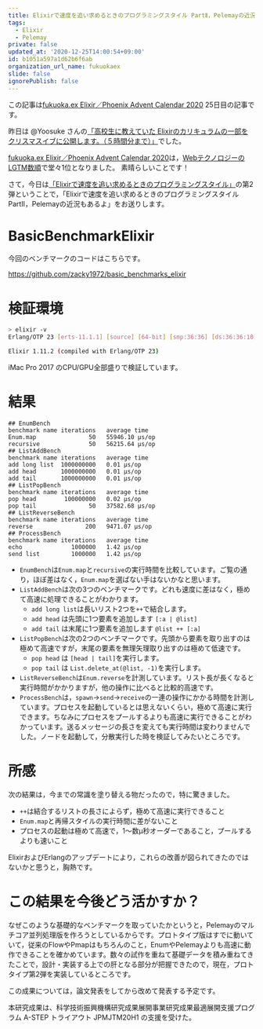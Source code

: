 ```yaml
---
title: Elixirで速度を追い求めるときのプログラミングスタイル PartⅡ，Pelemayの近況もあるよ
tags:
  - Elixir
  - Pelemay
private: false
updated_at: '2020-12-25T14:00:54+09:00'
id: b1051a597a1d62b6f6ab
organization_url_name: fukuokaex
slide: false
ignorePublish: false
---
```

この記事は[fukuoka.ex Elixir／Phoenix Advent Calendar 2020](https://qiita.com/advent-calendar/2020/fukuokaex) 25日目の記事です。

昨日は @Yoosuke さんの[「高校生に教えていた Elixirのカリキュラムの一部をクリスマスイブに公開します。（５時間分まで）」](https://qiita.com/Yoosuke/items/6c623a882acdf7956589)でした。

[fukuoka.ex Elixir／Phoenix Advent Calendar 2020](https://qiita.com/advent-calendar/2020/fukuokaex)は，[WebテクノロジーのLGTM数順](https://qiita.com/advent-calendar/2020/ranking/feedbacks/categories/web_technologies)で堂々1位となりました。 素晴らしいことです！

さて，今日は[「Elixirで速度を追い求めるときのプログラミングスタイル」](https://qiita.com/zacky1972/items/5963a8bf5f2a34c67d88)の第2弾ということで，「Elixirで速度を追い求めるときのプログラミングスタイル PartⅡ，Pelemayの近況もあるよ」をお送りします。

# BasicBenchmarkElixir

今回のベンチマークのコードはこちらです。

https://github.com/zacky1972/basic_benchmarks_elixir

# 検証環境

```bash
> elixir -v
Erlang/OTP 23 [erts-11.1.1] [source] [64-bit] [smp:36:36] [ds:36:36:10] [async-threads:1] [hipe]

Elixir 1.11.2 (compiled with Erlang/OTP 23)
```

iMac Pro 2017 のCPU/GPU全部盛りで検証しています。

# 結果

```
## EnumBench
benchmark name iterations   average time 
Enum.map               50   55946.10 µs/op
recursive              50   56215.64 µs/op
## ListAddBench
benchmark name iterations   average time 
add long list  1000000000   0.01 µs/op
add head       1000000000   0.01 µs/op
add tail       1000000000   0.01 µs/op
## ListPopBench
benchmark name iterations   average time 
pop head        100000000   0.02 µs/op
pop tail               50   37582.68 µs/op
## ListReverseBench
benchmark name iterations   average time 
reverse               200   9471.07 µs/op
## ProcessBench
benchmark name iterations   average time 
echo              1000000   1.42 µs/op
send list         1000000   1.42 µs/op
```

* `EnumBench`は`Enum.map`と`recursive`の実行時間を比較しています。ご覧の通り，ほぼ差はなく，`Enum.map`を選ばない手はないかなと思います。
* `ListAddBench`は次の3つのベンチマークです。どれも速度に差はなく，極めて高速に処理できることがわかります。
    * `add long list`は長いリスト2つを`++`で結合します。
    * `add head` は先頭に1つ要素を追加します `[:a | @list]`
    * `add tail` は末尾に1つ要素を追加します `@list ++ [:a]`
* `ListPopBench`は次の2つのベンチマークです。先頭から要素を取り出すのは極めて高速ですが，末尾の要素を無理矢理取り出すのは極めて低速です。
    * `pop head` は `[head | tail]`を実行します。
    * `pop tail` は `List.delete_at(@list, -1)`を実行します。
* `ListReverseBench`は`Enum.reverse`を計測しています。リスト長が長くなると実行時間がかかりますが，他の操作に比べると比較的高速です。
* `ProcessBench`は，`spawn`→`send`→`receive`の一連の操作にかかる時間を計測しています。プロセスを起動しているとは思えないくらい，極めて高速に実行できます。ちなみにプロセスをプールするよりも高速に実行できることがわかっています。送るメッセージの長さを変えても実行時間は変わりませんでした。ノードを起動して，分散実行した時を検証してみたいところです。

# 所感

次の結果は，今までの常識を塗り替える物だったので，特に驚きました。

* `++`は結合するリストの長さによらず，極めて高速に実行できること
* `Enum.map`と再帰スタイルの実行時間に差がないこと
* プロセスの起動は極めて高速で，1〜数μ秒オーダーであること，プールするよりも速いこと

ElixirおよびErlangのアップデートにより，これらの改善が図られてきたのではないかと思うと，胸熱です。

# この結果を今後どう活かすか？

なぜこのような基礎的なベンチマークを取っていたかというと，Pelemayのマルチコア並列処理版を作ろうとしているからです。プロトタイプ版はすでに動いていて，従来のFlowやPmapはもちろんのこと，EnumやPelemayよりも高速に動作できることを確かめています。数々の試作を重ねて基礎データを積み重ねてきたことで，設計・実装する上での肝となる部分が把握できたので，現在，プロトタイプ第2弾を実装しているところです。

この成果については，論文発表をしてから改めて発表する予定です。

本研究成果は、科学技術振興機構研究成果展開事業研究成果最適展開支援プログラム A-STEP トライアウト JPMJTM20H1 の支援を受けた。
